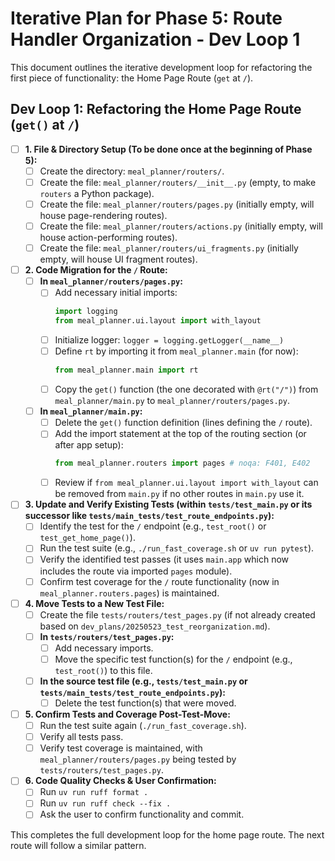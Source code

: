 # Iterative Plan for Phase 5: Route Handler Organization - Dev Loop 1

This document outlines the iterative development loop for refactoring the first piece of functionality: the Home Page Route (`get` at `/`).

## Dev Loop 1: Refactoring the Home Page Route (`get()` at `/`)

- [ ] **1. File & Directory Setup (To be done once at the beginning of Phase 5):**
    - [ ] Create the directory: `meal_planner/routers/`.
    - [ ] Create the file: `meal_planner/routers/__init__.py` (empty, to make `routers` a Python package).
    - [ ] Create the file: `meal_planner/routers/pages.py` (initially empty, will house page-rendering routes).
    - [ ] Create the file: `meal_planner/routers/actions.py` (initially empty, will house action-performing routes).
    - [ ] Create the file: `meal_planner/routers/ui_fragments.py` (initially empty, will house UI fragment routes).

- [ ] **2. Code Migration for the `/` Route:**
    - [ ] **In `meal_planner/routers/pages.py`:**
        - [ ] Add necessary initial imports:
            ```python
            import logging
            from meal_planner.ui.layout import with_layout
            ```
        - [ ] Initialize logger: `logger = logging.getLogger(__name__)`
        - [ ] Define `rt` by importing it from `meal_planner.main` (for now):
            ```python
            from meal_planner.main import rt
            ```
        - [ ] Copy the `get()` function (the one decorated with `@rt("/")`) from `meal_planner/main.py` to `meal_planner/routers/pages.py`.
    - [ ] **In `meal_planner/main.py`:**
        - [ ] Delete the `get()` function definition (lines defining the `/` route).
        - [ ] Add the import statement at the top of the routing section (or after app setup):
            ```python
            from meal_planner.routers import pages # noqa: F401, E402
            ```
        - [ ] Review if `from meal_planner.ui.layout import with_layout` can be removed from `main.py` if no other routes in `main.py` use it.

- [ ] **3. Update and Verify Existing Tests (within `tests/test_main.py` or its successor like `tests/main_tests/test_route_endpoints.py`):**
    - [ ] Identify the test for the `/` endpoint (e.g., `test_root()` or `test_get_home_page()`).
    - [ ] Run the test suite (e.g., `./run_fast_coverage.sh` or `uv run pytest`).
    - [ ] Verify the identified test passes (it uses `main.app` which now includes the route via imported `pages` module).
    - [ ] Confirm test coverage for the `/` route functionality (now in `meal_planner.routers.pages`) is maintained.

- [ ] **4. Move Tests to a New Test File:**
    - [ ] Create the file `tests/routers/test_pages.py` (if not already created based on `dev_plans/20250523_test_reorganization.md`).
    - [ ] **In `tests/routers/test_pages.py`:**
        - [ ] Add necessary imports.
        - [ ] Move the specific test function(s) for the `/` endpoint (e.g., `test_root()`) to this file.
    - [ ] **In the source test file (e.g., `tests/test_main.py` or `tests/main_tests/test_route_endpoints.py`):**
        - [ ] Delete the test function(s) that were moved.

- [ ] **5. Confirm Tests and Coverage Post-Test-Move:**
    - [ ] Run the test suite again (`./run_fast_coverage.sh`).
    - [ ] Verify all tests pass.
    - [ ] Verify test coverage is maintained, with `meal_planner/routers/pages.py` being tested by `tests/routers/test_pages.py`.

- [ ] **6. Code Quality Checks & User Confirmation:**
    - [ ] Run `uv run ruff format .`
    - [ ] Run `uv run ruff check --fix .`
    - [ ] Ask the user to confirm functionality and commit.

This completes the full development loop for the home page route. The next route will follow a similar pattern. 
